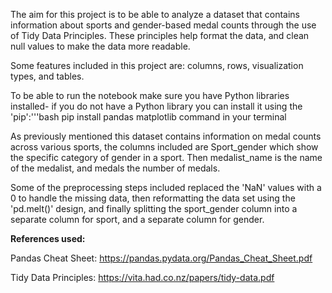 The aim for this project is to be able to analyze a dataset that contains information about sports and gender-based medal counts through the use of Tidy Data Principles. These principles help format the data, and clean null values to make the data more readable. 

Some features included in this project are: columns, rows, visualization types, and tables. 

To be able to run the notebook make sure you have Python libraries installed- if you do not have a Python library you can install it using the 'pip':'''bash 
pip install pandas matplotlib command in your terminal

As previously mentioned this dataset contains information on medal counts across various sports, the columns included are Sport_gender which show the specific category of gender in a sport. Then medalist_name is the name of the medalist, and medals the number of medals. 

Some of the preprocessing steps included replaced the 'NaN' values with a 0 to handle the missing data, then reformatting the data set using the 'pd.melt()' design, and finally splitting the sport_gender column into a separate column for sport, and a separate column for gender. 

**References used:** 

Pandas Cheat Sheet: https://pandas.pydata.org/Pandas_Cheat_Sheet.pdf

Tidy Data Principles: https://vita.had.co.nz/papers/tidy-data.pdf
